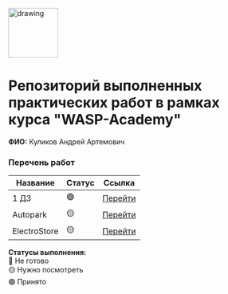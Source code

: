 <a href="https://wasp-academy.com"><img src="https://wasp-academy.com/Resources/wasp-logo.png" alt="drawing" width="100"/></a>

# Репозиторий выполненных практических работ в рамках курса "WASP-Academy"
**ФИО:** Куликов Андрей Артемович
 
### Перечень работ

Название          | Статус | Ссылка
------------------|--------|--------
1 ДЗ              |   🟢   | <a href="https://github.com/kylukov/wasp_homework/tree/main/1%20homework">Перейти</a>
Autopark          |   🟡   | <a href="https://github.com/kylukov/wasp_homework/tree/main/2%20homework">Перейти</a>
ElectroStore      |   🟡   | <a href="https://github.com/kylukov/wasp_homework/tree/main/3%20homework">Перейти</a>


**Статусы выполнения:** <br>
🔴 Не готово <br>
🟡 Нужно посмотреть <br>
🟢 Принято <br>
